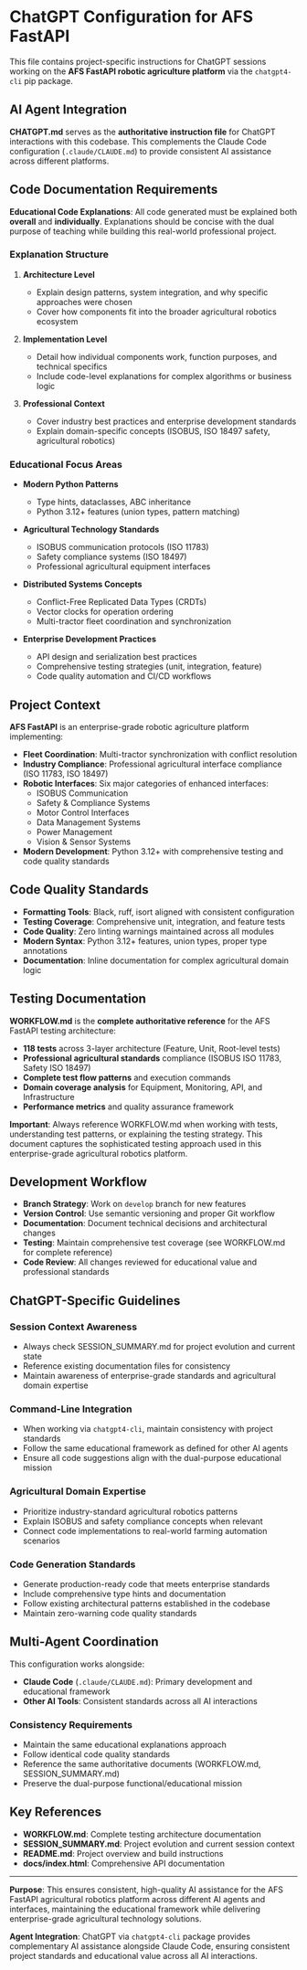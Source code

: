 # ChatGPT Configuration for AFS FastAPI

This file contains project-specific instructions for ChatGPT sessions working on the **AFS FastAPI robotic agriculture platform** via the `chatgpt4-cli` pip package.

## AI Agent Integration

**CHATGPT.md** serves as the **authoritative instruction file** for ChatGPT interactions with this codebase. This complements the Claude Code configuration (`.claude/CLAUDE.md`) to provide consistent AI assistance across different platforms.

## Code Documentation Requirements

**Educational Code Explanations**: All code generated must be explained both **overall** and **individually**. Explanations should be concise with the dual purpose of teaching while building this real-world professional project.

### Explanation Structure

1. **Architecture Level**
   - Explain design patterns, system integration, and why specific approaches were chosen
   - Cover how components fit into the broader agricultural robotics ecosystem

2. **Implementation Level**
   - Detail how individual components work, function purposes, and technical specifics
   - Include code-level explanations for complex algorithms or business logic

3. **Professional Context**
   - Cover industry best practices and enterprise development standards
   - Explain domain-specific concepts (ISOBUS, ISO 18497 safety, agricultural robotics)

### Educational Focus Areas

- **Modern Python Patterns**
  - Type hints, dataclasses, ABC inheritance
  - Python 3.12+ features (union types, pattern matching)

- **Agricultural Technology Standards**
  - ISOBUS communication protocols (ISO 11783)
  - Safety compliance systems (ISO 18497)
  - Professional agricultural equipment interfaces

- **Distributed Systems Concepts**
  - Conflict-Free Replicated Data Types (CRDTs)
  - Vector clocks for operation ordering
  - Multi-tractor fleet coordination and synchronization

- **Enterprise Development Practices**
  - API design and serialization best practices
  - Comprehensive testing strategies (unit, integration, feature)
  - Code quality automation and CI/CD workflows

## Project Context

**AFS FastAPI** is an enterprise-grade robotic agriculture platform implementing:

- **Fleet Coordination**: Multi-tractor synchronization with conflict resolution
- **Industry Compliance**: Professional agricultural interface compliance (ISO 11783, ISO 18497)
- **Robotic Interfaces**: Six major categories of enhanced interfaces:
  - ISOBUS Communication
  - Safety & Compliance Systems
  - Motor Control Interfaces
  - Data Management Systems
  - Power Management
  - Vision & Sensor Systems
- **Modern Development**: Python 3.12+ with comprehensive testing and code quality standards

## Code Quality Standards

- **Formatting Tools**: Black, ruff, isort aligned with consistent configuration
- **Testing Coverage**: Comprehensive unit, integration, and feature tests
- **Code Quality**: Zero linting warnings maintained across all modules
- **Modern Syntax**: Python 3.12+ features, union types, proper type annotations
- **Documentation**: Inline documentation for complex agricultural domain logic

## Testing Documentation

**WORKFLOW.md** is the **complete authoritative reference** for the AFS FastAPI testing architecture:

- **118 tests** across 3-layer architecture (Feature, Unit, Root-level tests)
- **Professional agricultural standards** compliance (ISOBUS ISO 11783, Safety ISO 18497)
- **Complete test flow patterns** and execution commands
- **Domain coverage analysis** for Equipment, Monitoring, API, and Infrastructure
- **Performance metrics** and quality assurance framework

**Important**: Always reference WORKFLOW.md when working with tests, understanding test patterns, or explaining the testing strategy. This document captures the sophisticated testing approach used in this enterprise-grade agricultural robotics platform.

## Development Workflow

- **Branch Strategy**: Work on `develop` branch for new features
- **Version Control**: Use semantic versioning and proper Git workflow
- **Documentation**: Document technical decisions and architectural changes
- **Testing**: Maintain comprehensive test coverage (see WORKFLOW.md for complete reference)
- **Code Review**: All changes reviewed for educational value and professional standards

## ChatGPT-Specific Guidelines

### Session Context Awareness
- Always check SESSION_SUMMARY.md for project evolution and current state
- Reference existing documentation files for consistency
- Maintain awareness of enterprise-grade standards and agricultural domain expertise

### Command-Line Integration
- When working via `chatgpt4-cli`, maintain consistency with project standards
- Follow the same educational framework as defined for other AI agents
- Ensure all code suggestions align with the dual-purpose educational mission

### Agricultural Domain Expertise
- Prioritize industry-standard agricultural robotics patterns
- Explain ISOBUS and safety compliance concepts when relevant
- Connect code implementations to real-world farming automation scenarios

### Code Generation Standards
- Generate production-ready code that meets enterprise standards
- Include comprehensive type hints and documentation
- Follow existing architectural patterns established in the codebase
- Maintain zero-warning code quality standards

## Multi-Agent Coordination

This configuration works alongside:
- **Claude Code** (`.claude/CLAUDE.md`): Primary development and educational framework
- **Other AI Tools**: Consistent standards across all AI interactions

### Consistency Requirements
- Maintain the same educational explanations approach
- Follow identical code quality standards
- Reference the same authoritative documents (WORKFLOW.md, SESSION_SUMMARY.md)
- Preserve the dual-purpose functional/educational mission

## Key References

- **WORKFLOW.md**: Complete testing architecture documentation
- **SESSION_SUMMARY.md**: Project evolution and current session context
- **README.md**: Project overview and build instructions
- **docs/index.html**: Comprehensive API documentation

---

**Purpose**: This ensures consistent, high-quality AI assistance for the AFS FastAPI agricultural robotics platform across different AI agents and interfaces, maintaining the educational framework while delivering enterprise-grade agricultural technology solutions.

**Agent Integration**: ChatGPT via `chatgpt4-cli` package provides complementary AI assistance alongside Claude Code, ensuring consistent project standards and educational value across all AI interactions.
